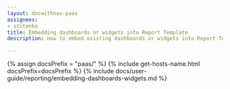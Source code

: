 ```yaml
---
layout: docwithnav-paas
assignees:
- stitenko
title: Embedding dashboards or widgets into Report Template
description: How to embed existing dashboards or widgets into Report Template

---
```


{% assign docsPrefix = "paas/" %}
{% include get-hosts-name.html docsPrefix=docsPrefix %}
{% include docs/user-guide/reporting/embedding-dashboards-widgets.md %}